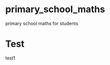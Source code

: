 primary_school_maths
====================

primary school maths for students


Test
====================
test1
